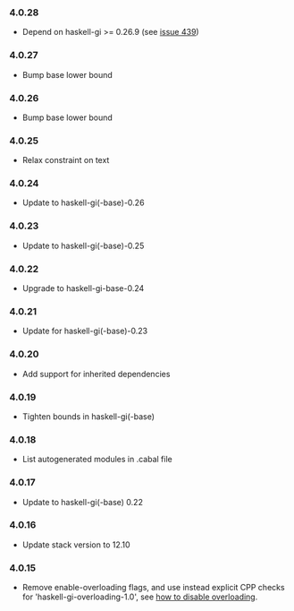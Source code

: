### 4.0.28

+ Depend on haskell-gi >= 0.26.9 (see [issue 439](https://github.com/haskell-gi/haskell-gi/issues/439))

### 4.0.27

+ Bump base lower bound

### 4.0.26

+ Bump base lower bound

### 4.0.25

+ Relax constraint on text

### 4.0.24

+ Update to haskell-gi(-base)-0.26

### 4.0.23

+ Update to haskell-gi(-base)-0.25

### 4.0.22

+ Upgrade to haskell-gi-base-0.24

### 4.0.21

+ Update for haskell-gi(-base)-0.23

### 4.0.20

+ Add support for inherited dependencies

### 4.0.19

+ Tighten bounds in haskell-gi(-base)

### 4.0.18

+ List autogenerated modules in .cabal file

### 4.0.17

+ Update to haskell-gi(-base) 0.22

### 4.0.16

+ Update stack version to 12.10

### 4.0.15

+ Remove enable-overloading flags, and use instead explicit CPP checks for 'haskell-gi-overloading-1.0', see [how to disable overloading](https://github.com/haskell-gi/haskell-gi/wiki/Overloading\#disabling-overloading).

